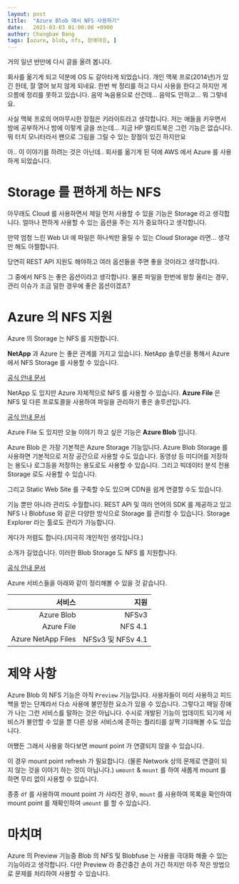 ```yaml
---
layout: post
title:  "Azure Blob 에서 NFS 사용하기"
date:   2021-03-03 01:00:00 +0900
author: Changbae Bang
tags: [azure, blob, nfs, 장애대응, ]
---
```


거의 일년 반만에 다시 글을 올려 봅니다.

회사를 옮기게 되고 덕분에 OS 도 갈아타게 되었습니다.
개인 맥북 프로(2014년)가 있긴 한데, 잘 열어 보지 않게 되네요.
한번 싹 정리를 하고 다시 사용을 한다고 하지만 게으름에 정리를 못하고 있습니다.
음악 녹음용으로 산건데... 음악도 안하고... 뭐 그렇네요.

사실 맥북 프로의 어마무시한 장점은 키라이트라고 생각합니다.
저는 애들을 키우면서 밤에 공부하거나 밤에 이렇게 글을 쓰는데...
지금 HP 엘리트북은 그런 기능은 없습니다.
뭐 터치 모니터라서 팬으로 그림을 그릴 수 있는 장점이 있긴 하지만요

아.. 이 이야기를 하려는 것은 아닌데..
회사를 옮기게 된 덕에 AWS 에서 Azure 를 사용하게 되었습니다.

# Storage 를 편하게 하는 NFS
아무래도 Cloud 를 사용하면서 제일 먼저 사용할 수 있을 기능은 Storage 라고 생각합니다.
얼마나 편하게 사용할 수 있는 옵션을 주는 지가 중요하다고 생각합니다.

만약 엄청 느린 Web UI 에 파일은 하나씩만 올릴 수 있는 Cloud Storage 라면...
생각만 해도 아찔합니다.

당연히 REST API 지원도 해야하고 여러 옵션들을 주면 좋을 것이라고 생각합니다.

그 중에서 NFS 는 좋은 옵션이라고 생각합니다.
물론 파일을 한번에 왕창 올리는 경우, 관리 이슈가 조금 덜한 경우에 좋은 옵션이겠죠?

# Azure 의 NFS 지원
Azure 의 Storage 는 NFS 를 지원합니다.

**NetApp** 과 Azure 는 좋은 관계를 가지고 있습니다.
NetApp 솔루션을 통해서 Azure 에서 NFS Storage 를 사용할 수 있습니다.  

[공식 안내 문서](https://docs.microsoft.com/ko-kr/azure/azure-netapp-files/azure-netapp-files-create-volumes)

NetApp 도 있지만 Azure 자체적으로 NFS 를 사용할 수 있습니다.
**Azure File** 은 NFS 및 다른 프로토콜을 사용하여 파일을 관리하기 좋은 솔루션입니다.  

[공식 안내 문서](https://docs.microsoft.com/ko-kr/azure/storage/files/storage-files-how-to-create-nfs-shares?tabs=azure-portal)

Azure File 도 있지만 오늘 이야기 하고 싶은 기능은 **Azure Blob** 입니다.

Azure Blob 은 가장 기본적은 Azure Storage 기능입니다.
Azure Blob Storage 를 사용하면 기본적으로 저장 공간으로 사용할 수도 있습니다.
동영상 등 미디어를 저장하는 용도나 로그등을 저장하는 용도로도 사용할 수 있습니다.
그리고 빅데이터 분석 전용 Storage 로도 사용할 수 있습니다.

그리고 Static Web Site 를 구축할 수도 있으며 CDN을 쉽게 연결할 수도 있습니다.

기능 뿐만 아니라 관리도 수월합니다. REST API 및 여러 언어의 SDK 를 제공하고 있고 NFS 나 Blobfuse 와 같은 다양한 방식으로 Storage 를 관리할 수 있습니다. Storage Explorer 라는 툴로도 관리가 가능합니다. 

게다가 저렴도 합니다.(지극히 개인적인 생각입니다.)

소개가 길었습니다. 이러한 Blob Storage 도 NFS 를 지원합니다.  

[공식 안내 문서](https://docs.microsoft.com/ko-kr/azure/storage/blobs/network-file-system-protocol-support)
  
Azure 서비스들을 아래와 같이 정리해볼 수 있을 것 같습니다.    

서비스 | 지원
---:|---:
Azure Blob | NFSv3
Azure File | NFS 4.1
Azure NetApp Files | NFSv3 및 NFSv 4.1  
  


# 제약 사항
Azure Blob 의 NFS 기능은 아직 `Preview` 기능입니다.
사용자들이 미리 사용하고 피드백을 받는 단계라서 다소 사용에 불안정한 요소가 있을 수 있습니다.
그렇다고 매일 장애가 나는 그런 서비스를 말하는 것은 아닙니다.
수시로 개발된 기능이 업데이트 되기에 서비스가 불안할 수 있을 뿐 다른 상용 서비스에 준하는 퀄리티를 살짝 기대해볼 수도 있습니다.

어쨌든 그래서 사용을 하다보면 mount point 가 연결되지 않을 수 있습니다.

이 경우 mount point refresh 가 필요합니다.
(물론 Network 상의 문제로 연결이 되지 않는 것을 이야기 하는 것이 아닙니다.)
`umount` & `mount` 를 하여 새롭게 mount 를 하면 무리 없이 사용할 수 있습니다.

종종 `df` 를 사용하여 mount point 가 사라진 경우, `mount` 를 사용하여 목록을 확인하여 mount point 를 재확인하여 `umount` 를 할 수 있습니다.


# 마치며
Azure 의 Preview 기능중 Blob 의 NFS 및 Blobfuse 는 사용을 극대화 해줄 수 있는 기능이라고 생각합니다. 다만 Preview 라 중간중간 손이 가긴 하지만 아주 작은 방법으로 문제를 처리하여 사용할 수 있습니다.